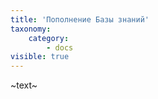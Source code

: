 ```yaml
---
title: 'Пополнение Базы знаний'
taxonomy:
    category:
        - docs
visible: true
---
```


~text~